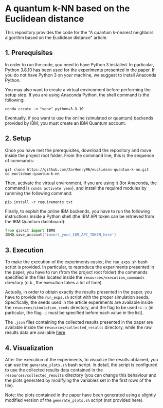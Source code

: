 # A quantum k-NN based on the Euclidean distance
This repository provides the code for the "A quantum k-nearest neighbors algorithm based on the Euclidean distance" article.

## 1. Prerequisites
In order to run the code, you need to have Python 3 installed. In particular, Python 3.8.10 has been used for the experiments presented in the paper. If you do not have Python 3 on your machine, we suggest to install Anaconda Python.

You may also want to create a virtual environment before performing the setup step. If you are using Anaconda Python, the shell command is the following:
```shell
conda create -n "venv" python=3.8.10
```

Eventually, if you want to use the online (simulated or quantum) backends provided by IBM, you must create an IBM Quantum account.


## 2. Setup
Once you have met the prerequisites, download the repository and move inside the project root folder. From the command line, this is the sequence of commands:
```shell
git clone https://github.com/ZarHenry96/euclidean-quantum-k-nn.git
cd euclidean-quantum-k-nn
```

Then, activate the virtual environment, if you are using it (for Anaconda, the command is `conda activate venv`), and install the required modules by runnning the following command:
```shell
pip install -r requirements.txt
```

Finally, to exploit the online IBM backends, you have to run the following instructions inside a Python shell (the IBM API token can be retrieved from the IBM Quantum dashboard):
```python
from qiskit import IBMQ
IBMQ.save_account('insert_your_IBM_API_TOKEN_here')
```

## 3. Execution
To make the execution of the experiments easier, the `run_exps.sh` bash script is provided. In particular, to reproduce the experiments presented in the paper, you have to run (from the project root folder) the commands specified in the files located inside the `resources/execution_commands` directory (n.b., the execution takes a lot of time).

Actually, in order to obtain exactly the results presented in the paper, you have to provide the `run_exps.sh` script with the proper simulation seeds. Specifically, the seeds used in the article experiments are available inside the `resources/simulation_seeds` directory, and the flag to be used is `-i` (in particular, the flag `-i` must be specified before each value in the list).

The `.json` files containing the collected results presented in the paper are available inside the `resources/collected_results` directory, while the raw results data are available [here](https://drive.google.com/drive/folders/1YXn1xBXDlA7aUBWBnWOwogX1RseAwFKi?usp=share_link).

## 4. Visualization
After the execution of the experiments, to visualize the results obtained, you can use the `generate_plots.sh` bash script. In detail, the script is configured to use the collected results data contained in the `resources/collected_results` directory (you can change this behaviour and the plots generated by modifying the variables set in the first rows of the file).

Note: the plots contained in the paper have been generated using a slightly modified version of the `generate_plots.sh` script (not provided here).